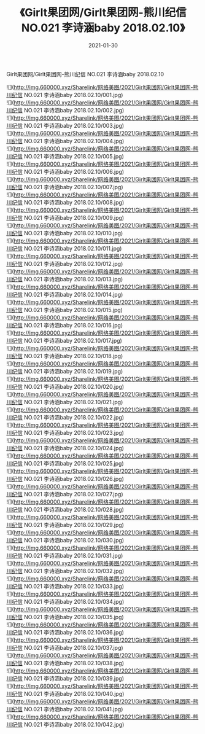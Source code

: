 ﻿---
layout: post
title:  《Girlt果团网/Girlt果团网-熊川纪信 NO.021 李诗涵baby 2018.02.10》
date:   2021-01-30
img: http://img.660000.xyz/Sharelink/网络美图/2021/Girlt果团网/Girlt果团网-熊川纪信 NO.021 李诗涵baby 2018.02.10/000.jpg
categories: [美女, 清纯, 唯美]
---

Girlt果团网/Girlt果团网-熊川纪信 NO.021 李诗涵baby 2018.02.10

 ![](http://img.660000.xyz/Sharelink/网络美图/2021/Girlt果团网/Girlt果团网-熊川纪信 NO.021 李诗涵baby 2018.02.10/001.jpg) <br>![](http://img.660000.xyz/Sharelink/网络美图/2021/Girlt果团网/Girlt果团网-熊川纪信 NO.021 李诗涵baby 2018.02.10/002.jpg) <br>![](http://img.660000.xyz/Sharelink/网络美图/2021/Girlt果团网/Girlt果团网-熊川纪信 NO.021 李诗涵baby 2018.02.10/003.jpg) <br>![](http://img.660000.xyz/Sharelink/网络美图/2021/Girlt果团网/Girlt果团网-熊川纪信 NO.021 李诗涵baby 2018.02.10/004.jpg) <br>![](http://img.660000.xyz/Sharelink/网络美图/2021/Girlt果团网/Girlt果团网-熊川纪信 NO.021 李诗涵baby 2018.02.10/005.jpg) <br>![](http://img.660000.xyz/Sharelink/网络美图/2021/Girlt果团网/Girlt果团网-熊川纪信 NO.021 李诗涵baby 2018.02.10/006.jpg) <br>![](http://img.660000.xyz/Sharelink/网络美图/2021/Girlt果团网/Girlt果团网-熊川纪信 NO.021 李诗涵baby 2018.02.10/007.jpg) <br>![](http://img.660000.xyz/Sharelink/网络美图/2021/Girlt果团网/Girlt果团网-熊川纪信 NO.021 李诗涵baby 2018.02.10/008.jpg) <br>![](http://img.660000.xyz/Sharelink/网络美图/2021/Girlt果团网/Girlt果团网-熊川纪信 NO.021 李诗涵baby 2018.02.10/009.jpg) <br>![](http://img.660000.xyz/Sharelink/网络美图/2021/Girlt果团网/Girlt果团网-熊川纪信 NO.021 李诗涵baby 2018.02.10/010.jpg) <br>![](http://img.660000.xyz/Sharelink/网络美图/2021/Girlt果团网/Girlt果团网-熊川纪信 NO.021 李诗涵baby 2018.02.10/011.jpg) <br>![](http://img.660000.xyz/Sharelink/网络美图/2021/Girlt果团网/Girlt果团网-熊川纪信 NO.021 李诗涵baby 2018.02.10/012.jpg) <br>![](http://img.660000.xyz/Sharelink/网络美图/2021/Girlt果团网/Girlt果团网-熊川纪信 NO.021 李诗涵baby 2018.02.10/013.jpg) <br>![](http://img.660000.xyz/Sharelink/网络美图/2021/Girlt果团网/Girlt果团网-熊川纪信 NO.021 李诗涵baby 2018.02.10/014.jpg) <br>![](http://img.660000.xyz/Sharelink/网络美图/2021/Girlt果团网/Girlt果团网-熊川纪信 NO.021 李诗涵baby 2018.02.10/015.jpg) <br>![](http://img.660000.xyz/Sharelink/网络美图/2021/Girlt果团网/Girlt果团网-熊川纪信 NO.021 李诗涵baby 2018.02.10/016.jpg) <br>![](http://img.660000.xyz/Sharelink/网络美图/2021/Girlt果团网/Girlt果团网-熊川纪信 NO.021 李诗涵baby 2018.02.10/017.jpg) <br>![](http://img.660000.xyz/Sharelink/网络美图/2021/Girlt果团网/Girlt果团网-熊川纪信 NO.021 李诗涵baby 2018.02.10/018.jpg) <br>![](http://img.660000.xyz/Sharelink/网络美图/2021/Girlt果团网/Girlt果团网-熊川纪信 NO.021 李诗涵baby 2018.02.10/019.jpg) <br>![](http://img.660000.xyz/Sharelink/网络美图/2021/Girlt果团网/Girlt果团网-熊川纪信 NO.021 李诗涵baby 2018.02.10/020.jpg) <br>![](http://img.660000.xyz/Sharelink/网络美图/2021/Girlt果团网/Girlt果团网-熊川纪信 NO.021 李诗涵baby 2018.02.10/021.jpg) <br>![](http://img.660000.xyz/Sharelink/网络美图/2021/Girlt果团网/Girlt果团网-熊川纪信 NO.021 李诗涵baby 2018.02.10/022.jpg) <br>![](http://img.660000.xyz/Sharelink/网络美图/2021/Girlt果团网/Girlt果团网-熊川纪信 NO.021 李诗涵baby 2018.02.10/023.jpg) <br>![](http://img.660000.xyz/Sharelink/网络美图/2021/Girlt果团网/Girlt果团网-熊川纪信 NO.021 李诗涵baby 2018.02.10/024.jpg) <br>![](http://img.660000.xyz/Sharelink/网络美图/2021/Girlt果团网/Girlt果团网-熊川纪信 NO.021 李诗涵baby 2018.02.10/025.jpg) <br>![](http://img.660000.xyz/Sharelink/网络美图/2021/Girlt果团网/Girlt果团网-熊川纪信 NO.021 李诗涵baby 2018.02.10/026.jpg) <br>![](http://img.660000.xyz/Sharelink/网络美图/2021/Girlt果团网/Girlt果团网-熊川纪信 NO.021 李诗涵baby 2018.02.10/027.jpg) <br>![](http://img.660000.xyz/Sharelink/网络美图/2021/Girlt果团网/Girlt果团网-熊川纪信 NO.021 李诗涵baby 2018.02.10/028.jpg) <br>![](http://img.660000.xyz/Sharelink/网络美图/2021/Girlt果团网/Girlt果团网-熊川纪信 NO.021 李诗涵baby 2018.02.10/029.jpg) <br>![](http://img.660000.xyz/Sharelink/网络美图/2021/Girlt果团网/Girlt果团网-熊川纪信 NO.021 李诗涵baby 2018.02.10/030.jpg) <br>![](http://img.660000.xyz/Sharelink/网络美图/2021/Girlt果团网/Girlt果团网-熊川纪信 NO.021 李诗涵baby 2018.02.10/031.jpg) <br>![](http://img.660000.xyz/Sharelink/网络美图/2021/Girlt果团网/Girlt果团网-熊川纪信 NO.021 李诗涵baby 2018.02.10/032.jpg) <br>![](http://img.660000.xyz/Sharelink/网络美图/2021/Girlt果团网/Girlt果团网-熊川纪信 NO.021 李诗涵baby 2018.02.10/033.jpg) <br>![](http://img.660000.xyz/Sharelink/网络美图/2021/Girlt果团网/Girlt果团网-熊川纪信 NO.021 李诗涵baby 2018.02.10/034.jpg) <br>![](http://img.660000.xyz/Sharelink/网络美图/2021/Girlt果团网/Girlt果团网-熊川纪信 NO.021 李诗涵baby 2018.02.10/035.jpg) <br>![](http://img.660000.xyz/Sharelink/网络美图/2021/Girlt果团网/Girlt果团网-熊川纪信 NO.021 李诗涵baby 2018.02.10/036.jpg) <br>![](http://img.660000.xyz/Sharelink/网络美图/2021/Girlt果团网/Girlt果团网-熊川纪信 NO.021 李诗涵baby 2018.02.10/037.jpg) <br>![](http://img.660000.xyz/Sharelink/网络美图/2021/Girlt果团网/Girlt果团网-熊川纪信 NO.021 李诗涵baby 2018.02.10/038.jpg) <br>![](http://img.660000.xyz/Sharelink/网络美图/2021/Girlt果团网/Girlt果团网-熊川纪信 NO.021 李诗涵baby 2018.02.10/039.jpg) <br>![](http://img.660000.xyz/Sharelink/网络美图/2021/Girlt果团网/Girlt果团网-熊川纪信 NO.021 李诗涵baby 2018.02.10/040.jpg) <br>![](http://img.660000.xyz/Sharelink/网络美图/2021/Girlt果团网/Girlt果团网-熊川纪信 NO.021 李诗涵baby 2018.02.10/041.jpg) <br>![](http://img.660000.xyz/Sharelink/网络美图/2021/Girlt果团网/Girlt果团网-熊川纪信 NO.021 李诗涵baby 2018.02.10/042.jpg) <br>